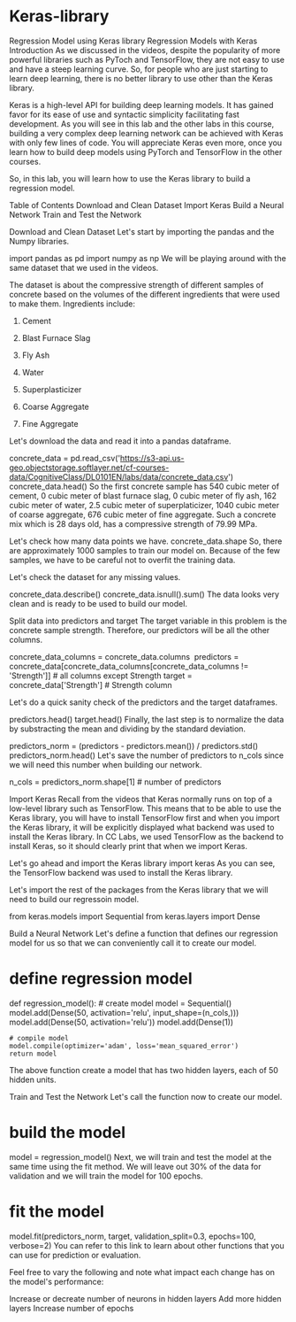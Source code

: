 # Keras-library
Regression Model using Keras library
Regression Models with Keras
Introduction
As we discussed in the videos, despite the popularity of more powerful libraries such as PyToch and TensorFlow, they are not easy to use and have a steep learning curve. So, for people who are just starting to learn deep learning, there is no better library to use other than the Keras library.

Keras is a high-level API for building deep learning models. It has gained favor for its ease of use and syntactic simplicity facilitating fast development. As you will see in this lab and the other labs in this course, building a very complex deep learning network can be achieved with Keras with only few lines of code. You will appreciate Keras even more, once you learn how to build deep models using PyTorch and TensorFlow in the other courses.

So, in this lab, you will learn how to use the Keras library to build a regression model.

Table of Contents
Download and Clean Dataset
Import Keras
Build a Neural Network
Train and Test the Network

Download and Clean Dataset
Let's start by importing the pandas and the Numpy libraries.

import pandas as pd
import numpy as np
We will be playing around with the same dataset that we used in the videos.

The dataset is about the compressive strength of different samples of concrete based on the volumes of the different ingredients that were used to make them. Ingredients include:

1. Cement

2. Blast Furnace Slag

3. Fly Ash

4. Water

5. Superplasticizer

6. Coarse Aggregate

7. Fine Aggregate

Let's download the data and read it into a pandas dataframe.

concrete_data = pd.read_csv('https://s3-api.us-geo.objectstorage.softlayer.net/cf-courses-data/CognitiveClass/DL0101EN/labs/data/concrete_data.csv')
concrete_data.head()
So the first concrete sample has 540 cubic meter of cement, 0 cubic meter of blast furnace slag, 0 cubic meter of fly ash, 162 cubic meter of water, 2.5 cubic meter of superplaticizer, 1040 cubic meter of coarse aggregate, 676 cubic meter of fine aggregate. Such a concrete mix which is 28 days old, has a compressive strength of 79.99 MPa.

Let's check how many data points we have.
concrete_data.shape
So, there are approximately 1000 samples to train our model on. Because of the few samples, we have to be careful not to overfit the training data.

Let's check the dataset for any missing values.

concrete_data.describe()
concrete_data.isnull().sum()
The data looks very clean and is ready to be used to build our model.

Split data into predictors and target
The target variable in this problem is the concrete sample strength. Therefore, our predictors will be all the other columns.

concrete_data_columns = concrete_data.columns
​
predictors = concrete_data[concrete_data_columns[concrete_data_columns != 'Strength']] # all columns except Strength
target = concrete_data['Strength'] # Strength column

Let's do a quick sanity check of the predictors and the target dataframes.

predictors.head()
target.head()
Finally, the last step is to normalize the data by substracting the mean and dividing by the standard deviation.

predictors_norm = (predictors - predictors.mean()) / predictors.std()
predictors_norm.head()
Let's save the number of predictors to n_cols since we will need this number when building our network.

n_cols = predictors_norm.shape[1] # number of predictors


Import Keras
Recall from the videos that Keras normally runs on top of a low-level library such as TensorFlow. This means that to be able to use the Keras library, you will have to install TensorFlow first and when you import the Keras library, it will be explicitly displayed what backend was used to install the Keras library. In CC Labs, we used TensorFlow as the backend to install Keras, so it should clearly print that when we import Keras.

Let's go ahead and import the Keras library
import keras
As you can see, the TensorFlow backend was used to install the Keras library.

Let's import the rest of the packages from the Keras library that we will need to build our regressoin model.

from keras.models import Sequential
from keras.layers import Dense

Build a Neural Network
Let's define a function that defines our regression model for us so that we can conveniently call it to create our model.

# define regression model
def regression_model():
    # create model
    model = Sequential()
    model.add(Dense(50, activation='relu', input_shape=(n_cols,)))
    model.add(Dense(50, activation='relu'))
    model.add(Dense(1))
    
    # compile model
    model.compile(optimizer='adam', loss='mean_squared_error')
    return model
The above function create a model that has two hidden layers, each of 50 hidden units.



Train and Test the Network
Let's call the function now to create our model.

# build the model
model = regression_model()
Next, we will train and test the model at the same time using the fit method. We will leave out 30% of the data for validation and we will train the model for 100 epochs.

# fit the model
model.fit(predictors_norm, target, validation_split=0.3, epochs=100, verbose=2)
You can refer to this link to learn about other functions that you can use for prediction or evaluation.

Feel free to vary the following and note what impact each change has on the model's performance:

Increase or decreate number of neurons in hidden layers
Add more hidden layers
Increase number of epochs

